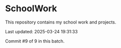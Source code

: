 # SchoolWork

This repository contains my school work and projects.

Last updated: 2025-03-24 19:31:33

Commit #9 of 9 in this batch.